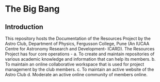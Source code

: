 # The Big Bang

## Introduction
This repository hosts the Documentation of the Resources Project by the Astro Club, Department of Physics, Fergusson College, Pune (An IUCAA Centre for Astronomy Research and Development- ICARD).
The Resources Project has four core operations - 
  a. To create and maintain repositories of various academic knowledge and information that can help its members.
  b. To maintain an online collaborative workspace that is used for project management by the club members.
  c. To maintain an active website of the Astro Club
  d. Moderate an active online community of members online.

  

